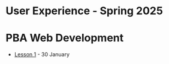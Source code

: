 # User Experience - Spring 2025
# PBA Web Development

- [Lesson 1](https://github.com/arturomorarioja-kea/WD_UX_F25/blob/main/Lesson01/README.md) - 30 January
